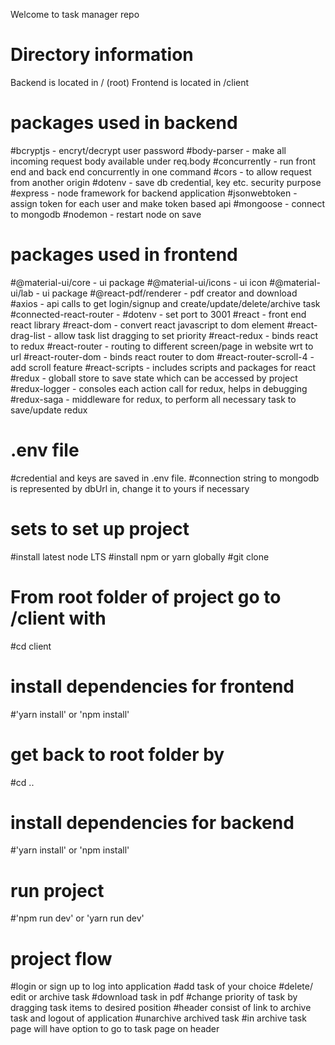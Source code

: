 Welcome to task manager repo

# Directory information
Backend is located in / (root)
Frontend is located in /client

# packages used in backend
#bcryptjs - encryt/decrypt user password
#body-parser - make all incoming request body available under req.body
#concurrently - run front end and back end concurrently in one command 
#cors - to allow request from another origin 
#dotenv - save db credential, key etc. security purpose
#express - node framework for backend application
#jsonwebtoken - assign token for each user and make token based api
#mongoose - connect to mongodb
#nodemon - restart node on save

# packages used in frontend
#@material-ui/core - ui package
#@material-ui/icons - ui icon
#@material-ui/lab - ui package
#@react-pdf/renderer - pdf creator and download
#axios - api calls to get login/signup and create/update/delete/archive task
#connected-react-router - 
#dotenv - set port to 3001
#react - front end react library
#react-dom - convert react javascript to dom element
#react-drag-list - allow task list dragging to set priority
#react-redux - binds react to redux
#react-router - routing to different screen/page in website wrt to url
#react-router-dom - binds react router to dom
#react-router-scroll-4 - add scroll feature
#react-scripts - includes scripts and packages for react
#redux - globall store to save state which can be accessed by project
#redux-logger - consoles each action call for redux, helps in debugging
#redux-saga - middleware for redux, to perform all necessary task to save/update redux

# .env file
#credential and keys are saved in .env file.
#connection string to mongodb is represented by dbUrl in, change it to yours if necessary

# sets to set up project
#install latest node LTS
#install npm or yarn globally
#git clone

# From root folder of project go to /client with
#cd client

# install dependencies for frontend
#'yarn install' or 'npm install'

# get back to root folder by
#cd ..

# install dependencies for backend
#'yarn install' or 'npm install'

# run project
#'npm run dev' or 'yarn run dev'

# project flow
#login or sign up to log into application
#add task of your choice
#delete/ edit or archive task 
#download task in pdf
#change priority of task by dragging task items to desired position
#header consist of link to archive task and logout of application
#unarchive archived task
#in archive task page will have option to go to task page on header